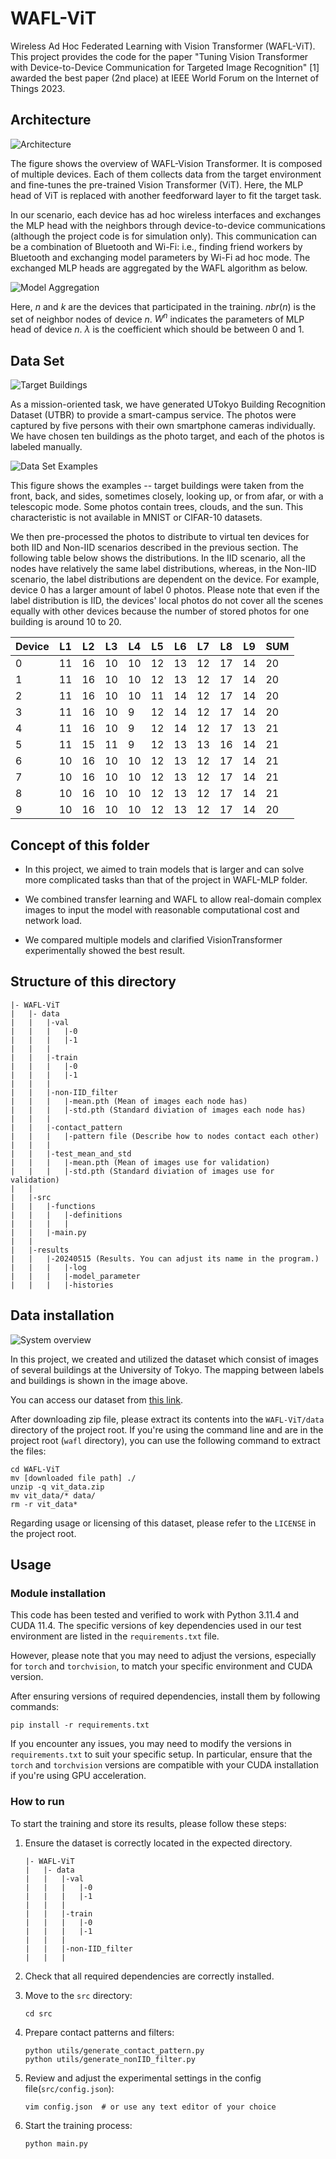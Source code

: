 # WAFL-ViT

Wireless Ad Hoc Federated Learning with Vision Transformer (WAFL-ViT). This project provides the code for the paper "Tuning Vision Transformer with Device-to-Device Communication for Targeted Image Recognition" \[1\] awarded the best paper (2nd place) at IEEE World Forum on the Internet of Things 2023.

## Architecture

![Architecture](./assets/architecture.png)

The figure shows the overview of WAFL-Vision Transformer. It is composed of multiple devices. Each of them collects data from the target environment and fine-tunes the pre-trained Vision Transformer (ViT). Here, the MLP head of ViT is replaced with another feedforward layer to fit the target task.

In our scenario, each device has ad hoc wireless interfaces and exchanges the MLP head with the neighbors through device-to-device communications (although the project code is for simulation only). This communication can be a combination of Bluetooth and Wi-Fi: i.e., finding friend workers by Bluetooth and exchanging model parameters by Wi-Fi ad hoc mode. The exchanged MLP heads are aggregated by the WAFL algorithm as below.

![Model Aggregation](./assets/model_aggregation.png)

Here, $n$ and $k$ are the devices that participated in the training. $nbr(n)$ is the set of neighbor nodes of device $n$. $W^n$ indicates the parameters of MLP head of device $n$. $\lambda$ is the coefficient which should be between 0 and 1.

## Data Set

![Target Buildings](./assets/target_buildings.png)

As a mission-oriented task, we have generated UTokyo Building Recognition Dataset (UTBR) to provide a smart-campus service. The photos were captured by five persons with their own smartphone cameras individually. We have chosen ten buildings as the photo target, and each of the photos is labeled manually. 

![Data Set Examples](./assets/dataset_examples.png)

This figure shows the examples -- target buildings were taken from the front, back, and sides, sometimes closely, looking up, or from afar, or with a telescopic mode. Some photos contain trees, clouds, and the sun. This characteristic is not available in MNIST or CIFAR-10 datasets.

We then pre-processed the photos to distribute to virtual ten devices for both IID and Non-IID scenarios described in the previous section. The following table below shows the distributions. In the IID scenario, all the nodes have relatively the same label distributions, whereas, in the Non-IID scenario, the label distributions are dependent on the device. For example, device 0 has a larger amount of label 0 photos. Please note that even if the label distribution is IID, the devices' local photos do not cover all the scenes equally with other devices because the number of stored photos for one building is around 10 to 20.

| Device | L1 | L2 | L3 | L4 | L5 | L6 | L7 | L8 | L9 | SUM |
| ---- | ---- |  ---- |  ---- |  ---- |  ---- |  ---- |  ---- |  ---- |  ---- |  ---- | 
| 0 | 11 | 16 | 10 | 10 | 12 | 13 | 12 | 17 | 14 | 20 | 135 |
| 1 | 11 | 16 | 10 | 10 | 12 | 13 | 12 | 17 | 14 | 20 | 135 |
| 2 | 11 | 16 | 10 | 10 | 11 | 14 | 12 | 17 | 14 | 20 | 135 |
| 3 | 11 | 16 | 10 | 9 | 12 | 14 | 12 | 17 | 14 | 20 | 135 |
| 4 | 11 | 16 | 10 | 9 | 12 | 14 | 12 | 17 | 13 | 21 | 135 |
| 5 | 11 | 15 | 11 | 9 | 12 | 13 | 13 | 16 | 14 | 21 | 135 |
| 6 | 10 | 16 | 10 | 10 | 12 | 13 | 12 | 17 | 14 | 21 | 135 |
| 7 | 10 | 16 | 10 | 10 | 12 | 13 | 12 | 17 | 14 | 21 | 135 |
| 8 | 10 | 16 | 10 | 10 | 12 | 13 | 12 | 17 | 14 | 21 | 135 |
| 9 | 10 | 16 | 10 | 10 | 12 | 13 | 12 | 17 | 14 | 20 | 134 |

## Concept of this folder

- In this project, we aimed to train models that is larger and can solve more complicated tasks than that of the project in WAFL-MLP folder.

- We combined transfer learning and WAFL to allow real-domain complex images to input the model with reasonable computational cost and network load.

- We compared multiple models and clarified VisionTransformer experimentally showed the best result.

## Structure of this directory

```plain text
|- WAFL-ViT
|   |- data
|   |   |-val
|   |   |   |-0
|   |   |   |-1
|   |   |   
|   |   |-train
|   |   |   |-0
|   |   |   |-1
|   |   |   
|   |   |-non-IID_filter
|   |   |   |-mean.pth (Mean of images each node has)
|   |   |   |-std.pth (Standard diviation of images each node has)
|   |   |
|   |   |-contact_pattern
|   |   |   |-pattern file (Describe how to nodes contact each other)
|   |   |   
|   |   |-test_mean_and_std
|   |   |   |-mean.pth (Mean of images use for validation)
|   |   |   |-std.pth (Standard diviation of images use for validation)
|   |
|   |-src
|   |   |-functions
|   |   |   |-definitions 
|   |   |   |
|   |   |-main.py
|   |   
|   |-results
|   |   |-20240515 (Results. You can adjust its name in the program.)
|   |   |   |-log
|   |   |   |-model_parameter
|   |   |   |-histories
```

## Data installation

![System overview](./assets/dataset_abstract.png)

In this project, we created and utilized the dataset which consist of  images of several buildings at the University of Tokyo.
The mapping between labels and buildings is shown in the image above.

You can access our dataset from [this link](https://drive.google.com/file/d/1GKbMyfAkvCVT1a6g2KyvkC3MYxf5VPrZ/view).

After downloading zip file, please extract its contents into the `WAFL-ViT/data` directory of the project root.
If you're using the command line and are in the project root (`wafl` directory), you can use the following command to extract the files:

``` Linux
cd WAFL-ViT
mv [downloaded file path] ./
unzip -q vit_data.zip
mv vit_data/* data/
rm -r vit_data*
```

Regarding usage or licensing of this dataset, please refer to the `LICENSE` in the project root.

## Usage

### Module installation

This code has been tested and verified to work with Python 3.11.4 and CUDA 11.4.
The specific versions of key dependencies used in our test environment are listed in the `requirements.txt` file.

However, please note that you may need to adjust the versions, especially for `torch` and `torchvision`, to match your specific environment and CUDA version.

After ensuring versions of required dependencies, install them by following commands:

```Linux
pip install -r requirements.txt
```

If you encounter any issues, you may need to modify the versions in `requirements.txt` to suit your specific setup. In particular, ensure that the `torch` and `torchvision` versions are compatible with your CUDA installation if you're using GPU acceleration.

### How to run

To start the training and store its results, please follow these steps:

1. Ensure the dataset is correctly located in the expected directory.

    ```plain text
    |- WAFL-ViT
    |   |- data
    |   |   |-val
    |   |   |   |-0
    |   |   |   |-1
    |   |   |   
    |   |   |-train
    |   |   |   |-0
    |   |   |   |-1
    |   |   |   
    |   |   |-non-IID_filter
    |   |   |
    ```

2. Check that all required dependencies are correctly installed.
3. Move to the `src` directory:
  
    ```Linux
    cd src
    ```

4. Prepare contact patterns and filters:

    ```Linux
    python utils/generate_contact_pattern.py
    python utils/generate_nonIID_filter.py
    ```

5. Review and adjust the experimental settings in the config file(`src/config.json`):

    ```Linux
    vim config.json  # or use any text editor of your choice
    ```

6. Start the training process:

    ```Linux
    python main.py
    ```
